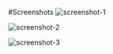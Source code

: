 #Screenshots
![screenshot-1](https://github.com/Books4Languages/pressbooks-metadata-related_content/blob/master/pressbooks-related-content/screenshots/screenshots1.JPG)

![screenshot-2](https://github.com/Books4Languages/pressbooks-metadata-related_content/blob/master/pressbooks-related-content/screenshots/Captura2.JPG)

![screenshot-3](https://github.com/Books4Languages/pressbooks-metadata-related_content/blob/master/pressbooks-related-content/screenshots/Captura3.JPG)